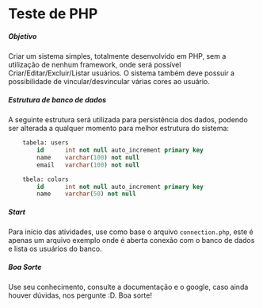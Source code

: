 # Teste de PHP
##### Objetivo
Criar um sistema simples, totalmente desenvolvido em PHP, sem a utilização de nenhum framework, onde será possível Criar/Editar/Excluir/Listar usuários. O sistema também deve possuir a possibilidade de vincular/desvincular várias cores ao usuário.

##### Estrutura de banco de dados
A seguinte estrutura será utilizada para persistência dos dados, podendo ser alterada a qualquer momento para melhor estrutura do sistema:

```sql
    tabela: users
        id      int not null auto_increment primary key
        name    varchar(100) not null
        email   varchar(100) not null
```
```sql
    tbela: colors
        id      int not null auto_increment primary key
        name    varchar(50) not null
```

##### Start
Para início das atividades, use como base o arquivo `connection.php`, este é apenas um arquivo exemplo onde é aberta conexão com o banco de dados e lista os usuários do banco.

##### Boa Sorte
Use seu conhecimento, consulte a documentação e o google, caso ainda houver dúvidas, nos pergunte :D. Boa sorte!